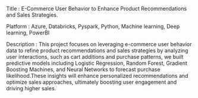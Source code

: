 Title : E-Commerce User Behavior to Enhance Product Recommendations and Sales Strategies.

Platform : Azure, Databricks, Pyspark, Python, Machine learning, Deep learning, PowerBI

Description : This project focuses on leveraging e-commerce user behavior data to refine product recommendations and sales
strategies by analyzing user interactions, such as cart additions and purchase patterns, we built predictive models
including Logistic Regression, Random Forest, Gradient Boosting Machines, and Neural Networks to forecast
purchase likelihood.These insights will enhance personalized recommendations and optimize sales approaches,
ultimately boosting user engagement and driving higher sales.
